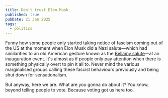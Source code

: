 ```yaml
---
title: Don't trust Elon Musk
published: true
pubDate: 21 Jan 2025
tags:
  - politics
---
```

Funny how some people only started taking notice of fascism coming out of the US at the moment when Elon Musk did a Nazi salute—which had similarities to an old American gesture known as the [Bellamy salute](https://en.wikipedia.org/wiki/Bellamy_salute)—at an inauguration event. It's almost as if people only pay attention when there is something physically overt to pin it all to. Never mind the various marginalised groups calling these fascist behaviours previously and being shut down for sensationalism.

But anyway, here we are. What are you gonna do about it? You know, beyond telling people to vote. Because voting got us here too.